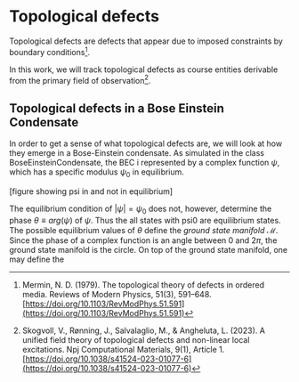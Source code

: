# Topological defects

Topological defects are defects that appear due to imposed constraints by boundary conditions[^merminTopologicalTheoryDefects1979].

In this work, we will track topological defects as course entities derivable from the primary field of observation[^skogvollUnifiedFieldTheory2023].

## Topological defects in a Bose Einstein Condensate

In order to get a sense of what topological defects are, we will look at how they emerge in a Bose-Einstein condensate.
As simulated in the class BoseEinsteinCondensate, the BEC i represented by a complex function $\psi$, which has a specific modulus $\psi_0$ in equilibrium.

[figure showing psi in and not in equilibrium]

The equilibrium condition of $|\psi|=\psi_0$ does not, however, determine the phase $\theta \equiv arg(\psi)$ of $\psi$.
Thus the all states with psi0 are equilibrium states.
The possible equilibrium values of $\theta$ define the _ground state manifold_ $\mathcal M$.
Since the phase of a complex function is an angle between $0$ and $2\pi$, the ground state manifold is the circle.
On top of the ground state manifold, one may define the 


[^merminTopologicalTheoryDefects1979]: Mermin, N. D. (1979). The topological theory of defects in ordered media. Reviews of Modern Physics, 51(3), 591–648. [https://doi.org/10.1103/RevModPhys.51.591](https://doi.org/10.1103/RevModPhys.51.591)

[^skogvollUnifiedFieldTheory2023]: Skogvoll, V., Rønning, J., Salvalaglio, M., & Angheluta, L. (2023). A unified field theory of topological defects and non-linear local excitations. Npj Computational Materials, 9(1), Article 1. [https://doi.org/10.1038/s41524-023-01077-6](https://doi.org/10.1038/s41524-023-01077-6)
